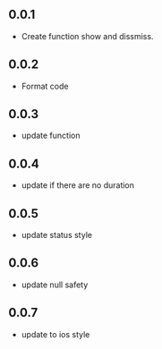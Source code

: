 ## 0.0.1

* Create function show and dissmiss.


## 0.0.2
* Format code

## 0.0.3
* update function

## 0.0.4
* update if there are no duration

## 0.0.5
* update status style

## 0.0.6
* update null safety

## 0.0.7
* update to ios style
